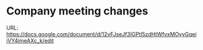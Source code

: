 # Company meeting changes

URL: https://docs.google.com/document/d/12vFJseJf3IGPtl5zdHtWfvxMOyyGqeiiVY4imeAXc_k/edit
